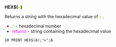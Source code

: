 **HEX$(<span style="color:#AAFF00;">*n*</span>)**

Returns a string with the hexadecimal value of <span style="color:#AAFF00;">*n*</span> .

- <span style="color:#AAFFAA;">n</span> - hexadecimal number
- <span style="color:#FF00FF;">returns</span> - string containing the hexadecimal value

```ecb2
10 PRINT HEX$(A);"=";A
```

